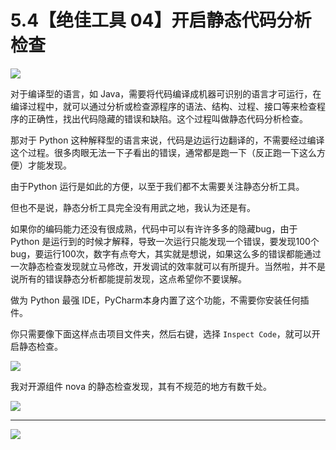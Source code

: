 # 5.4【绝佳工具 04】开启静态代码分析检查

![](http://image.iswbm.com/20200804124133.png)

对于编译型的语言，如 Java，需要将代码编译成机器可识别的语言才可运行，在编译过程中，就可以通过分析或检查源程序的语法、结构、过程、接口等来检查程序的正确性，找出代码隐藏的错误和缺陷。这个过程叫做静态代码分析检查。

那对于 Python 这种解释型的语言来说，代码是边运行边翻译的，不需要经过编译这个过程。很多肉眼无法一下子看出的错误，通常都是跑一下（反正跑一下这么方便）才能发现。

由于Python 运行是如此的方便，以至于我们都不太需要关注静态分析工具。 

但也不是说，静态分析工具完全没有用武之地，我认为还是有。

如果你的编码能力还没有很成熟，代码中可以有许许多多的隐藏bug，由于 Python 是运行到的时候才解释，导致一次运行只能发现一个错误，要发现100个bug，要运行100次，数字有点夸大，其实就是想说，如果这么多的错误都能通过一次静态检查发现就立马修改，开发调试的效率就可以有所提升。当然啦，并不是说所有的错误静态分析都能提前发现，这点希望你不要误解。

做为 Python 最强 IDE，PyCharm本身内置了这个功能，不需要你安装任何插件。

你只需要像下面这样点击项目文件夹，然后右键，选择 `Inspect Code`，就可以开启静态检查。

![](http://image.python-online.cn/20190616211359.png)

我对开源组件 nova 的静态检查发现，其有不规范的地方有数千处。

![](http://image.python-online.cn/20190616214310.png)



---

![](http://image.iswbm.com/20200607174235.png)